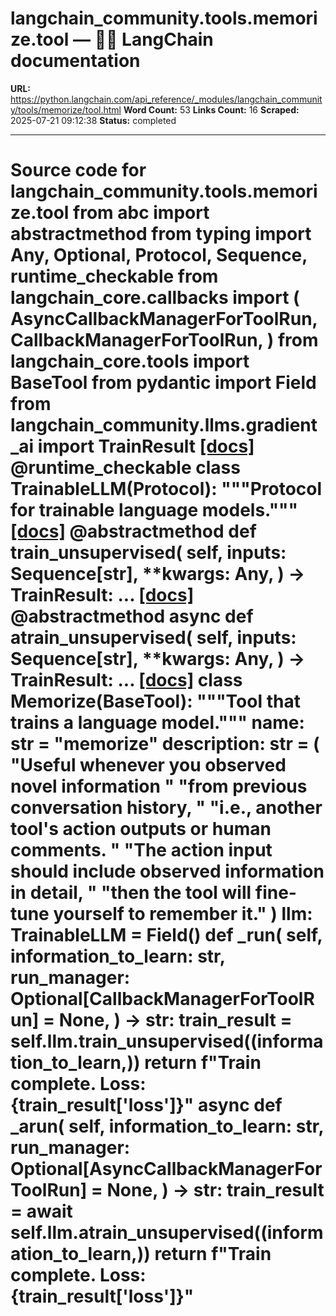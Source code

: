 # langchain_community.tools.memorize.tool — 🦜🔗 LangChain  documentation

**URL:** https://python.langchain.com/api_reference/_modules/langchain_community/tools/memorize/tool.html
**Word Count:** 53
**Links Count:** 16
**Scraped:** 2025-07-21 09:12:38
**Status:** completed

---

# Source code for langchain\_community.tools.memorize.tool               from abc import abstractmethod     from typing import Any, Optional, Protocol, Sequence, runtime_checkable          from langchain_core.callbacks import (         AsyncCallbackManagerForToolRun,         CallbackManagerForToolRun,     )     from langchain_core.tools import BaseTool     from pydantic import Field          from langchain_community.llms.gradient_ai import TrainResult                              [[docs]](https://python.langchain.com/api_reference/community/tools/langchain_community.tools.memorize.tool.TrainableLLM.html#langchain_community.tools.memorize.tool.TrainableLLM)     @runtime_checkable     class TrainableLLM(Protocol):         """Protocol for trainable language models."""                         [[docs]](https://python.langchain.com/api_reference/community/tools/langchain_community.tools.memorize.tool.TrainableLLM.html#langchain_community.tools.memorize.tool.TrainableLLM.train_unsupervised)         @abstractmethod         def train_unsupervised(                            self,             inputs: Sequence[str],             **kwargs: Any,         ) -> TrainResult: ...                         [[docs]](https://python.langchain.com/api_reference/community/tools/langchain_community.tools.memorize.tool.TrainableLLM.html#langchain_community.tools.memorize.tool.TrainableLLM.atrain_unsupervised)         @abstractmethod         async def atrain_unsupervised(                            self,             inputs: Sequence[str],             **kwargs: Any,         ) -> TrainResult: ...                                             [[docs]](https://python.langchain.com/api_reference/community/tools/langchain_community.tools.memorize.tool.Memorize.html#langchain_community.tools.memorize.tool.Memorize)     class Memorize(BaseTool):         """Tool that trains a language model."""              name: str = "memorize"         description: str = (             "Useful whenever you observed novel information "             "from previous conversation history, "             "i.e., another tool's action outputs or human comments. "             "The action input should include observed information in detail, "             "then the tool will fine-tune yourself to remember it."         )         llm: TrainableLLM = Field()              def _run(             self,             information_to_learn: str,             run_manager: Optional[CallbackManagerForToolRun] = None,         ) -> str:             train_result = self.llm.train_unsupervised((information_to_learn,))             return f"Train complete. Loss: {train_result['loss']}"              async def _arun(             self,             information_to_learn: str,             run_manager: Optional[AsyncCallbackManagerForToolRun] = None,         ) -> str:             train_result = await self.llm.atrain_unsupervised((information_to_learn,))             return f"Train complete. Loss: {train_result['loss']}"
